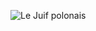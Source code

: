 ![Le Juif polonais](https://upload.wikimedia.org/wikipedia/commons/thumb/0/0c/Hattie_Caraway_by_Harris_%26_Ewing%2C_1914.jpg/350px-Hattie_Caraway_by_Harris_%26_Ewing%2C_1914.jpg)